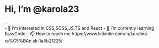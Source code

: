 <h1>Hi, I’m @karola23</h1>
- <br>
- 👀 I’m interested in CSS,SCSS,JS,TS and React
- 🌱 I’m currently learning EasyCode
- 📫 How to reach me https://www.linkedin.com/in/karolina-ra%C5%BAniak-1a4b21225/
<br>

<!---
karola23/karola23 is a ✨ special ✨ repository because its `README.md` (this file) appears on your GitHub profile.
You can click the Preview link to take a look at your changes.
--->
